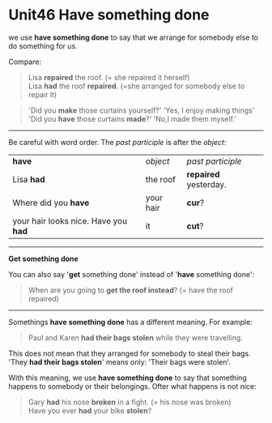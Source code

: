 # Unit46 Have something done

we use **have something done** to say that we arrange for somebody else to do something for us.

Compare:
> Lisa **repaired** the roof. (= she repaired it herself)  
> Lisa **had** the roof **repaired**. (=she arranged for somebody else to repair it)

> 'Did you **make** those curtains yourself?' 'Yes, I enjoy making things'  
> 'Did you **have** those curtains **made**?' 'No,I made them myself.'

---
Be careful with word order. The *past participle* is after the *object*:

||||
|--|--|---|
|**have**|*object*|*past participle*|
|Lisa **had**|the roof|**repaired** yesterday.|
|Where did you **have**|your hair|**cur**?|
|your hair looks nice. Have you **had**|it|**cut**?|

---
**Get something done**

You can also say '**get** something done' instead of '**have** something done':
> When are you going to **get the roof instead**? (= have the roof repaired)

---
Somethings **have something done** has a different meaning. For example:
> Paul and Karen **had their bags stolen** while they were travelling.

This does not mean that they arranged for somebody to steal their bags. 'They **had their bags stolen**' means only: 'Their bags were stolen'.

With this meaning, we use **have something done** to say that something happens to somebody or their belongings. Ofter what happens is not nice:
> Gary **had** his nose **broken** in a fight. (= his nose was broken)  
> Have you ever **had** your bike **stolen**?
